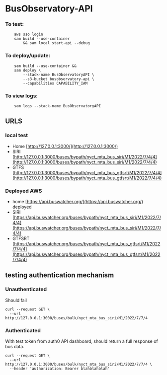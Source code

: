 # BusObservatory-API

### To test:
```
    aws sso login
    sam build --use-container 
        && sam local start-api --debug
```

### To deploy/update:

```
    sam build --use-container &&
    sam deploy \
        --stack-name BusObservatoryAPI \
        --s3-bucket busobservatory-api \
        --capabilities CAPABILITY_IAM
```

### To view logs:

```
    sam logs --stack-name BusObservatoryAPI
```

## URLS

### local test
- Home [http://127.0.0.1:3000/](http://127.0.0.1:3000/)
- SIRI [http://127.0.0.1:3000/buses/bypath/nyct_mta_bus_siri/M1/2022/7/4/4](http://127.0.0.1:3000/buses/bypath/nyct_mta_bus_siri/M1/2022/7/4/4)
- GTFS [http://127.0.0.1:3000/buses/bypath/nyct_mta_bus_gtfsrt/M1/2022/7/4/4](http://127.0.0.1:3000/buses/bypath/nyct_mta_bus_gtfsrt/M1/2022/7/4/4)

### Deployed AWS
- home [https://api.buswatcher.org/](https://api.buswatcher.org/)
deployed 
- SIRI [https://api.buswatcher.org/buses/bypath/nyct_mta_bus_siri/M1/2022/7/4/4](https://api.buswatcher.org/buses/bypath/nyct_mta_bus_siri/M1/2022/7/4/4)
- GTFSRT [https://api.buswatcher.org/buses/bypath/nyct_mta_bus_gtfsrt/M1/2022/7/4/4](https://api.buswatcher.org/buses/bypath/nyct_mta_bus_gtfsrt/M1/2022/7/4/4)



## testing authentication mechanism

### Unauthenticated
Should fail

```
curl --request GET \
  --url http://127.0.0.1:3000/buses/bulk/nyct_mta_bus_siri/M1/2022/7/7/4
```

### Authenticated
With test token from auth0 API dashboard, should return a full response of bus data.

```
curl --request GET \
  --url http://127.0.0.1:3000/buses/bulk/nyct_mta_bus_siri/M1/2022/7/7/4 \
  --header 'authorization: Bearer blahblahblah'

```